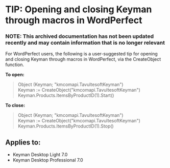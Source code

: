 # TIP: Opening and closing Keyman through macros in WordPerfect

### **NOTE**: This archived documentation has not been updated recently and may contain information that is no longer relevant

For WordPerfect users, the following is a user-suggested tip for opening and closing Keyman through macros in WordPerfect, via the CreateObject function.

**To open:**

> Object (Keyman; "kmcomapi.TavultesoftKeyman")  
Keyman := CreateObject("kmcomapi.TavultesoftKeyman")  
Keyman.Products.ItemsByProductID(1).Start()

**To close:**

> Object (Keyman; "kmcomapi.TavultesoftKeyman")  
Keyman := CreateObject("kmcomapi.TavultesoftKeyman")  
Keyman.Products.ItemsByProductID(1).Stop()

## Applies to:
 * Keyman Desktop Light 7.0
 * Keyman Desktop Professional 7.0